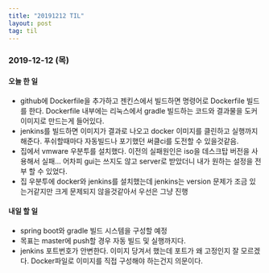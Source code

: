 ```yaml
---
title: "20191212 TIL"
layout: post
tag: til
---
```


### 2019-12-12 (목)
#### 오늘 한 일  
- github에 Dockerfile을 추가하고 젠킨스에서 빌드하면 명령어로 Dockerfile 빌드를 한다. Dockerfile 내부에는 리눅스에서 gradle 빌드하는 코드와 결과물을 도커이미지로 만드는게 들어있다.
- jenkins를 빌드하면 이미지가 결과로 나오고 docker 이미지를 클린하고 실행까지 해준다. 푸쉬할때마다 자동빌드나 포기했던 써클ci를 도전할 수 있을것같음.
- 집에서 vmware 우분투를 설치했다. 이전의 실패원인은 iso을 데스크탑 버전을 사용해서 실패... 어차피 gui는 쓰지도 않고 server로 받았더니 내가 원하는 설정을 전부 할 수 있었다.
- 집 우분투에 docker와 jenkins를 설치했는데 jenkins는 version 문제가 조금 있는거같지만 크게 문제되지 않을것같아서 우선은 그냥 진행

#### 내일 할 일
- spring boot와 gradle 빌드 시스템을 구성할 예정
- 목표는 master에 push할 경우 자동 빌드 및 실행까지다.
- jenkins 포트번호가 안변한다. 이미지 당겨서 했는데 포트가 왜 고정인지 잘 모르겠다. Docker파일로 이미지를 직접 구성해야 하는건지 의문이다.


